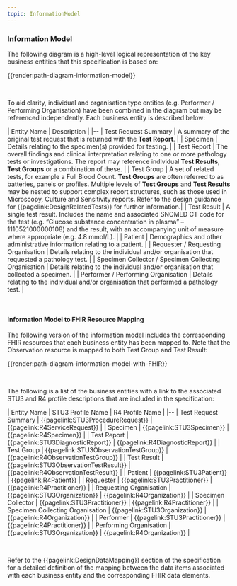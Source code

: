 ```yaml
---
topic: InformationModel
---
```

### Information Model
The following diagram is a high-level logical representation of the key business entities that this specification is based on:

{{render:path-diagram-information-model}}

<br>

To aid clarity, individual and organisation type entities (e.g. Performer / Performing Organisation) have been combined in the diagram but may be referenced independently. Each business entity is described below:

| Entity Name | Description |
|--
| Test Request Summary | A summary of the original test request that is returned with the **Test Report**. |
| Specimen | Details relating to the specimen(s) provided for testing. |
| Test Report | The overall findings and clinical interpretation relating to one or more pathology tests or investigations. The report may reference individual **Test Results**, **Test Groups** or a combination of these. |
| Test Group | A set of related tests, for example a Full Blood Count. **Test Groups** are often referred to as batteries, panels or profiles. Multiple levels of **Test Groups** and **Test Results** may be nested to support complex report structures, such as those used in Microscopy, Culture and Sensitivity reports. Refer to the design guidance for {{pagelink:DesignRelatedTests}} for further information.|
| Test Result | A single test result. Includes the name and associated SNOMED CT code for the test (e.g. “Glucose substance concentration in plasma” – 1110521000000108) and the result, with an accompanying unit of measure where appropriate (e.g. 4.8 mmol/L). |
| Patient | Demographics and other administrative information relating to a patient. |
| Requester / Requesting Organisation | Details relating to the individual and/or organisation that requested a pathology test. |
| Specimen Collector / Specimen Collecting Organisation | Details relating to the individual and/or organisation that collected a specimen. |
| Performer / Performing Organisation | Details relating to the individual and/or organisation that performed a pathology test. |

<br>

#### Information Model to FHIR Resource Mapping
The following version of the information model includes the corresponding FHIR resources that each business entity has been mapped to. Note that the Observation resource is mapped to both Test Group and Test Result:

{{render:path-diagram-information-model-with-FHIR}}

<br>

The following is a list of the business entities with a link to the associated STU3 and R4 profile descriptions that are included in the specification:

| Entity Name | STU3 Profile Name | R4 Profile Name |
|--
| Test Request Summary | {{pagelink:STU3ProcedureRequest}} | {{pagelink:R4ServiceRequest}} |
| Specimen | {{pagelink:STU3Specimen}} | {{pagelink:R4Specimen}} |
| Test Report | {{pagelink:STU3DiagnosticReport}} | {{pagelink:R4DiagnosticReport}} |
| Test Group | {{pagelink:STU3ObservationTestGroup}} | {{pagelink:R4ObservationTestGroup}} |
| Test Result | {{pagelink:STU3ObservationTestResult}} | {{pagelink:R4ObservationTestResult}} |
| Patient | {{pagelink:STU3Patient}} | {{pagelink:R4Patient}} |
| Requester | {{pagelink:STU3Practitioner}} | {{pagelink:R4Practitioner}} |
| Requesting Organisation | {{pagelink:STU3Organization}} | {{pagelink:R4Organization}} |
| Specimen Collector | {{pagelink:STU3Practitioner}} | {{pagelink:R4Practitioner}} |
| Specimen Collecting Organisation | {{pagelink:STU3Organization}} | {{pagelink:R4Organization}} |
| Performer | {{pagelink:STU3Practitioner}} | {{pagelink:R4Practitioner}} |
| Performing Organisation | {{pagelink:STU3Organization}} | {{pagelink:R4Organization}} |

<br>

Refer to the {{pagelink:DesignDataMapping}} section of the specification for a detailed definition of the mapping between the data items associated with each business entity and the corresponding FHIR data elements.

<br>